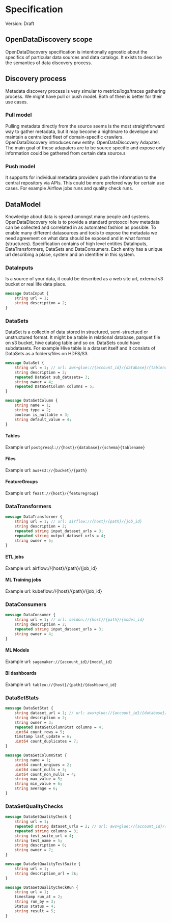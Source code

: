 # Specification

Version: Draft

## OpenDataDiscovery scope

OpenDataDiscovery specification is intentionally agnostic about the specifics of particular data sources and data catalogs. It exists to describe the semantics of data discovery process.

## Discovery process

Metadata discovery process is very simular to metrics/logs/traces gathering process. We might have pull or push model. Both of them is better for their use cases.

### Pull model

Pulling metadata directly from the source seems is the most straightforward way to gather metadata, but it may become a nightmare to develope and maintain a centralized fleet of domain-specific crawlers. OpenDataDiscovery introduces new entity: OpenDataDiscovery Adapater. The main goal of these adapaters are to be source specific and expose only information could be gathered from certain data source.s

### Push model

It supports for individual metadata providers push the information to the central repository via APIs.
This could be more prefered way for certain use cases. For example Airflow jobs runs and quality check runs.

## DataModel

Knowledge about data is spread amongst many people and systems. OpenDataDiscovery role is to provide a standard protoocol how metadata can be collected and correlated in as automated fashion as possible.
To enable many different datasources and tools to expose the metadata we need agreement on what data should be exposed and in what format (structures).
Specification contains of high level entities  DataInputs, DataTransformers, DataSets and DataConsumers.
Each entity has a unique url describing a place, system and an identifier in this system.

###  DataInputs

Is a source of your data, it could be described as a web site url, external s3 bucket or real life data place.

```proto
message DataInput {
    string url = 1;
    string description = 2;    
}
```

### DataSets

DataSet is a collectin of data stored in structured, semi-structued or unstructured format.
It might be a table in relational database, parquet file on s3 bucket, hive catalog table and so on.
DataSets could have subdatasets. For example Hive table is a dataset itself and it consists of DataSets as a folders/files on HDFS/S3.

```proto
message DataSet {
    string url = 1; // url: aws+glue://{account_id}/{database}/{tablename}
    string description = 2;
    repeated DataSet sub_datasets= 3;
    string owner = 4;
    repeated DataSetColumn columns = 5;
}

message DataSetColumn {
    string name = 1;
    string type = 2;
    boolean is_nullable = 3;
    string default_value = 4;   
}
```

#### Tables

Example url
```postgresql://{host}/{database}/{schema}{tablename}```

#### Files

Example url:
```aws+s3://{bucket}/{path}```

#### FeatureGroups

Example url:
```feast://{host}/{featuregroup}```

###  DataTransformers

```proto
message DataTransformer {
    string url = 1; // url: airflow://{host}/{path}/{job_id}
    string description = 2;
    repeated string input_dataset_urls = 3;
    repeated string output_dataset_urls = 4; 
    string owner = 5;
}
```

#### ETL jobs

Example url: airflow://{host}/{path}/{job_id}  

#### ML Training jobs

Example url: kubeflow://{host}/{path}/{job_id}

### DataConsumers

```proto
message DataConsumer {
    string url = 1; // url: seldon://{host}/{path}/{model_id}  
    string description = 2;
    repeated string input_dataset_urls = 3;
    string owner = 4;
}
```

#### ML Models

Example url: ```sagemaker://{account_id}/{model_id}```

#### BI dashboards

Example url: ```tableu://{host}/{path}/{dashboard_id}```

### DataSetStats

```proto
message DataSetStat {
    string dataset_url = 1; // url: aws+glue://{account_id}/{database}/{tablename}
    string description = 2;
    string owner = 3;
    repeated DataSetColumnStat columns = 4; 
    uint64 count_rows = 5;
    timstamp last_update = 6;
    uint64 count_duplicates = 7;
}

message DataSetColumnStat {
    string name = 1;
    uint64 count_unqiues = 2;
    uint64 count_nulls = 3;
    uint64 count_non_nulls = 4;
    string max_value = 5;
    string min_value = 6;
    string average = 6;
}
```

### DataSetQualityChecks

```proto
message DataSetQualityCheck {
    string url = 1;
    repeated string dataset_urls = 2; // url: aws+glue://{account_id}/{database}/{tablename}
    repeated string columns = 3;
    string test_suite_url = 4;
    string test_name = 5;
    string description = 6;
    string owner = 7;
}

message DataSetQualityTestSuite {
    string url = 1;
    string description_url = 2s;
}

message DataSetQualityCheckRun {
    string url = 1;
    timestamp run_at = 2;
    string run_by = 3;
    Status status = 4;
    string result = 5;
}
```
